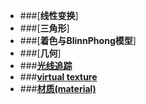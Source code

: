
* ###[**线性变换**]
* ###[**三角形**]
* ###[**着色与BlinnPhong模型**]
* ###[**几何**]
* ###[**光线追踪**](./RayTrancing.md)
* ###[**virtual texture**](./vt.md)
* ###[**材质(material)**](./meterial.md)
